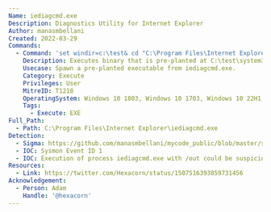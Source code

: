 ```yaml
---
Name: iediagcmd.exe
Description: Diagnostics Utility for Internet Explorer
Author: manasmbellani
Created: 2022-03-29
Commands:
  - Command: 'set windir=c:\test& cd "C:\Program Files\Internet Explorer\" & iediagcmd.exe /out:{PATH_ABSOLUTE:.cab}'
    Description: Executes binary that is pre-planted at C:\test\system32\netsh.exe.
    Usecase: Spawn a pre-planted executable from iediagcmd.exe.
    Category: Execute
    Privileges: User
    MitreID: T1218
    OperatingSystem: Windows 10 1803, Windows 10 1703, Windows 10 22H1, Windows 10 22H2, Windows 11
    Tags:
      - Execute: EXE
Full_Path:
  - Path: C:\Program Files\Internet Explorer\iediagcmd.exe
Detection:
  - Sigma: https://github.com/manasmbellani/mycode_public/blob/master/sigma/rules/win_proc_creation_lolbin_iediagcmd.yml
  - IOC: Sysmon Event ID 1
  - IOC: Execution of process iediagcmd.exe with /out could be suspicious
Resources:
  - Link: https://twitter.com/Hexacorn/status/1507516393859731456
Acknowledgement:
  - Person: Adam
    Handle: '@hexacorn'
---
```

